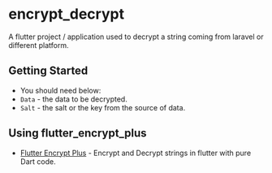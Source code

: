 # encrypt_decrypt

A flutter project / application used to decrypt a string coming from laravel or different platform.

## Getting Started

- You should need below:
- `Data` - the data to be decrypted.
- `Salt` - the salt or the key from the source of data.

## Using flutter_encrypt_plus

- [Flutter Encrypt Plus](https://pub.dev/packages/flutter_encrypt_plus) - Encrypt and Decrypt strings in flutter with pure Dart code.
